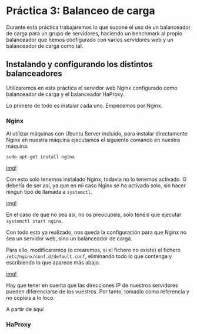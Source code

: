 # Práctica 3: Balanceo de carga

Durante esta práctica trabajaremos lo que supone el uso de un balanceador de carga para un grupo de servidores, haciendo un benchmark al propio balanceador que hemos configurado con varios servidores web y un balanceador de carga como tal.

## Instalando y configurando los distintos balanceadores

Utilizaremos en esta práctica el servidor web Nginx configurado como balanceador de carga y el balanceador HaProxy.

Lo primero de todo es instalar cada uno. Empecemos por Nginx.

### Nginx

Al utilizar máquinas con Ubuntu Server incluido, para instalar directamente Nginx en nuestra máquina ejecutamos el siguiente comando en nuestra máquina:

`sudo apt-get install nginx`

[img!](https://raw.githubusercontent.com/Jerobastian/SWAP_Practicas/master/P3/instalacion%20nginx.png)

Con esto solo tenemos instalado Nginx, todavía no lo tenemos activado. O debería de ser así, ya que en mi caso Nginx se ha activado solo, sin hacer ningun tipo de llamada a `systemctl`.

[img!](https://raw.githubusercontent.com/Jerobastian/SWAP_Practicas/master/P3/activaci%C3%B3n%20nginx.png)

En el caso de que no sea así, no os preocupéis, solo tenéis que ejecutar `systemctl start nginx`.

Con todo esto ya realizado, nos queda la configuración para que Nginx no sea un servidor web, sino un balanceador de carga.

Para ello, modificaremos (o crearemos, si el fichero no existe) el fichero `/etc/nginx/conf.d/default.conf`, eliminando todo lo que contenga y escribiendo lo que aparece más abajo.

[img!](https://raw.githubusercontent.com/Jerobastian/SWAP_Practicas/master/P3/configuracion%20nginx.png)

Hay que tener en cuenta que las direcciones IP de nuestros servidores pueden diferenciarse de los vuestros. Por tanto, tomadlo como referencia y no copieis a lo loco.

A partir de aquí

### HaProxy

